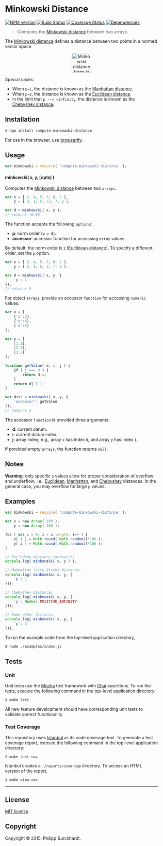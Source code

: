 Minkowski Distance
===
[![NPM version][npm-image]][npm-url] [![Build Status][travis-image]][travis-url] [![Coverage Status][coveralls-image]][coveralls-url] [![Dependencies][dependencies-image]][dependencies-url]

> Computes the [Minkowski distance](http://en.wikipedia.org/wiki/Minkowski_distance) between two arrays.

The [Minkowski distance](http://en.wikipedia.org/wiki/Minkowski_distance) defines a distance between two points in a normed vector space.

<div align="center">
	<img src="https://github.com/compute-io/minkowski-distance/blob/master/docs/img/eqn.png" alt="Minkowski distance formula" height="64px">
	<br>
</div>

Special cases:

* 	When `p=1`, the distance is known as the [Manhattan distance](https://github.com/compute-io/manhattan-distance).
* 	When `p=2`, the distance is known as the [Euclidean distance](https://github.com/compute-io/euclidean-distance).
* 	In the limit that `p --> +infinity`, the distance is known as the [Chebyshev distance](https://github.com/compute-io/chebyshev-distance).


## Installation

``` bash
$ npm install compute-minkowski-distance
```

For use in the browser, use [browserify](https://github.com/substack/node-browserify).


## Usage

``` javascript
var minkowski = require( 'compute-minkowski-distance' );
```

#### minkowski( x, y, [opts] )

Computes the [Minkowski distance](http://en.wikipedia.org/wiki/Minkowski_distance) between two `arrays`.

``` javascript 
var x = [ 2, 4, 5, 3, 8, 2 ],
	y = [ 3, 1, 5, -3, 7, 2 ];

var d = minkowski( x, y );
// returns ~6.86
```

The function accepts the following `options`:

*	__p__: norm order (`p > 0`).
*	__accessor__: accessor function for accessing `array` values.

By default, the norm order is `2` ([Euclidean distance](https://github.com/compute-io/euclidean-distance)). To specify a different order, set the `p` option.

``` javascript
var x = [ 2, 4, 5, 3, 8, 2 ],
	y = [ 3, 1, 5, 3, 7, 2 ];

var d = minkowski( x, y, {
	'p': 1
});
// returns 5
```

For object `arrays`, provide an accessor `function` for accessing `numeric` values.

``` javascript
var x = [
	{'x':2},
	{'x':4},
	{'x':5}
];

var y = [
	[1,1],
	[2,2],
	[3,7]
];

function getValue( d, i, j ) {
	if ( j === 0 ) {
		return d.x;
	}
	return d[ 1 ];
}

var dist = minkowski( x, y, {
	'accessor': getValue
});
// returns 3
```

The accessor `function` is provided three arguments:

-	__d__: current datum.
-	__i__: current datum index.
-	__j__: array index; e.g., array `x` has index `0`, and array `y` has index `1`.

If provided empty `arrays`, the function returns `null`.


## Notes

__Warning__: only specific `p` values allow for proper consideration of overflow and underflow; i.e., [Euclidean](https://github.com/compute-io/euclidean-distance), [Manhattan](https://github.com/compute-io/manhattan-distance), and [Chebyshev](https://github.com/compute-io/chebyshev) distances. In the general case, you may overflow for large `p` values.


## Examples

``` javascript
var minkowski = require( 'compute-minkowski-distance' );

var x = new Array( 100 ),
	y = new Array( 100 );

for ( var i = 0; i < x.length; i++ ) {
	x[ i ] = Math.round( Math.random()*100 );
	y[ i ] = Math.round( Math.random()*100 );
}

// Euclidean distance (default):
console.log( minkowski( x, y ) );

// Manhattan (city block) distance:
console.log( minkowski( x, y, {
	'p': 1
}));

// Chebyshev distance:
console.log( minkowski( x, y, {
	'p': Number.POSITIVE_INFINITY
}));

// Some other distance:
console.log( minkowski( x, y, {
	'p': 3
}));
```

To run the example code from the top-level application directory,

``` bash
$ node ./examples/index.js
```


## Tests

### Unit

Unit tests use the [Mocha](http://mochajs.org/) test framework with [Chai](http://chaijs.com) assertions. To run the tests, execute the following command in the top-level application directory:

``` bash
$ make test
```

All new feature development should have corresponding unit tests to validate correct functionality.


### Test Coverage

This repository uses [Istanbul](https://github.com/gotwarlost/istanbul) as its code coverage tool. To generate a test coverage report, execute the following command in the top-level application directory:

``` bash
$ make test-cov
```

Istanbul creates a `./reports/coverage` directory. To access an HTML version of the report,

``` bash
$ make view-cov
```


---
## License

[MIT license](http://opensource.org/licenses/MIT).


## Copyright

Copyright &copy; 2015. Philipp Burckhardt.


[npm-image]: http://img.shields.io/npm/v/compute-minkowski-distance.svg
[npm-url]: https://npmjs.org/package/compute-minkowski-distance

[travis-image]: http://img.shields.io/travis/compute-io/minkowski-distance/master.svg
[travis-url]: https://travis-ci.org/compute-io/minkowski-distance

[coveralls-image]: https://img.shields.io/coveralls/compute-io/minkowski-distance/master.svg
[coveralls-url]: https://coveralls.io/r/compute-io/minkowski-distance?branch=master

[dependencies-image]: http://img.shields.io/david/compute-io/minkowski-distance.svg
[dependencies-url]: https://david-dm.org/compute-io/minkowski-distance

[dev-dependencies-image]: http://img.shields.io/david/dev/compute-io/minkowski-distance.svg
[dev-dependencies-url]: https://david-dm.org/dev/compute-io/minkowski-distance

[github-issues-image]: http://img.shields.io/github/issues/compute-io/minkowski-distance.svg
[github-issues-url]: https://github.com/compute-io/minkowski-distance/issues
